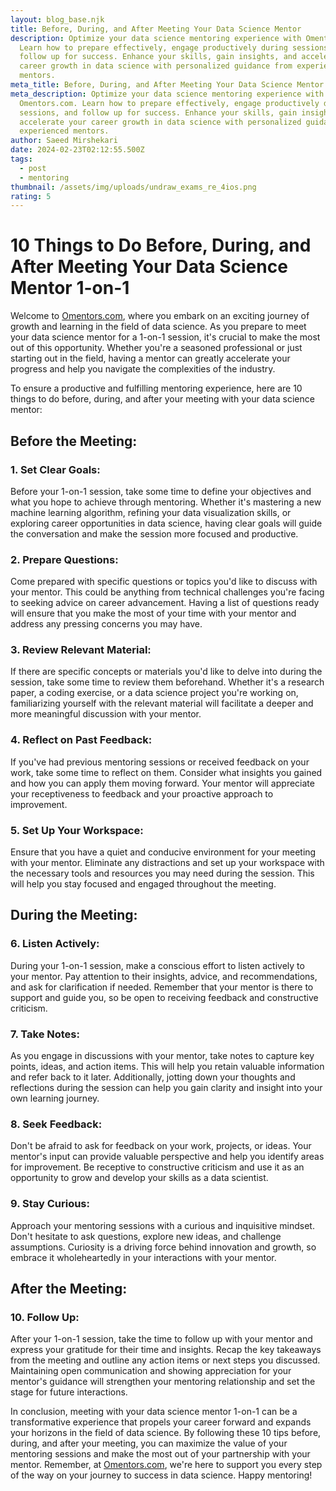 ```yaml
---
layout: blog_base.njk
title: Before, During, and After Meeting Your Data Science Mentor
description: Optimize your data science mentoring experience with Omentors.com.
  Learn how to prepare effectively, engage productively during sessions, and
  follow up for success. Enhance your skills, gain insights, and accelerate your
  career growth in data science with personalized guidance from experienced
  mentors.
meta_title: Before, During, and After Meeting Your Data Science Mentor
meta_description: Optimize your data science mentoring experience with
  Omentors.com. Learn how to prepare effectively, engage productively during
  sessions, and follow up for success. Enhance your skills, gain insights, and
  accelerate your career growth in data science with personalized guidance from
  experienced mentors.
author: Saeed Mirshekari
date: 2024-02-23T02:12:55.500Z
tags:
  - post
  - mentoring
thumbnail: /assets/img/uploads/undraw_exams_re_4ios.png
rating: 5
---
```

# 10 Things to Do Before, During, and After Meeting Your Data Science Mentor 1-on-1

Welcome to [Omentors.com](https://www.omentors.com/), where you embark on an exciting journey of growth and learning in the field of data science. As you prepare to meet your data science mentor for a 1-on-1 session, it's crucial to make the most out of this opportunity. Whether you're a seasoned professional or just starting out in the field, having a mentor can greatly accelerate your progress and help you navigate the complexities of the industry.

To ensure a productive and fulfilling mentoring experience, here are 10 things to do before, during, and after your meeting with your data science mentor:

## Before the Meeting:

### 1. Set Clear Goals:
Before your 1-on-1 session, take some time to define your objectives and what you hope to achieve through mentoring. Whether it's mastering a new machine learning algorithm, refining your data visualization skills, or exploring career opportunities in data science, having clear goals will guide the conversation and make the session more focused and productive.

### 2. Prepare Questions:
Come prepared with specific questions or topics you'd like to discuss with your mentor. This could be anything from technical challenges you're facing to seeking advice on career advancement. Having a list of questions ready will ensure that you make the most of your time with your mentor and address any pressing concerns you may have.

### 3. Review Relevant Material:
If there are specific concepts or materials you'd like to delve into during the session, take some time to review them beforehand. Whether it's a research paper, a coding exercise, or a data science project you're working on, familiarizing yourself with the relevant material will facilitate a deeper and more meaningful discussion with your mentor.

### 4. Reflect on Past Feedback:
If you've had previous mentoring sessions or received feedback on your work, take some time to reflect on them. Consider what insights you gained and how you can apply them moving forward. Your mentor will appreciate your receptiveness to feedback and your proactive approach to improvement.

### 5. Set Up Your Workspace:
Ensure that you have a quiet and conducive environment for your meeting with your mentor. Eliminate any distractions and set up your workspace with the necessary tools and resources you may need during the session. This will help you stay focused and engaged throughout the meeting.

## During the Meeting:

### 6. Listen Actively:
During your 1-on-1 session, make a conscious effort to listen actively to your mentor. Pay attention to their insights, advice, and recommendations, and ask for clarification if needed. Remember that your mentor is there to support and guide you, so be open to receiving feedback and constructive criticism.

### 7. Take Notes:
As you engage in discussions with your mentor, take notes to capture key points, ideas, and action items. This will help you retain valuable information and refer back to it later. Additionally, jotting down your thoughts and reflections during the session can help you gain clarity and insight into your own learning journey.

### 8. Seek Feedback:
Don't be afraid to ask for feedback on your work, projects, or ideas. Your mentor's input can provide valuable perspective and help you identify areas for improvement. Be receptive to constructive criticism and use it as an opportunity to grow and develop your skills as a data scientist.

### 9. Stay Curious:
Approach your mentoring sessions with a curious and inquisitive mindset. Don't hesitate to ask questions, explore new ideas, and challenge assumptions. Curiosity is a driving force behind innovation and growth, so embrace it wholeheartedly in your interactions with your mentor.

## After the Meeting:

### 10. Follow Up:
After your 1-on-1 session, take the time to follow up with your mentor and express your gratitude for their time and insights. Recap the key takeaways from the meeting and outline any action items or next steps you discussed. Maintaining open communication and showing appreciation for your mentor's guidance will strengthen your mentoring relationship and set the stage for future interactions.

In conclusion, meeting with your data science mentor 1-on-1 can be a transformative experience that propels your career forward and expands your horizons in the field of data science. By following these 10 tips before, during, and after your meeting, you can maximize the value of your mentoring sessions and make the most out of your partnership with your mentor. Remember, at [Omentors.com](https://www.omentors.com/), we're here to support you every step of the way on your journey to success in data science. Happy mentoring!